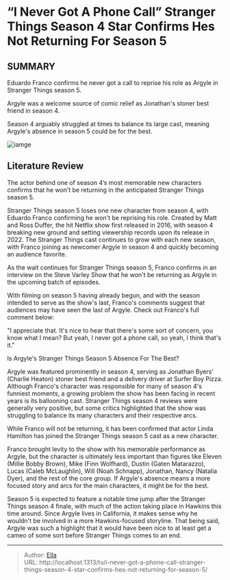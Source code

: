 # “I Never Got A Phone Call” Stranger Things Season 4 Star Confirms Hes Not Returning For Season 5


## SUMMARY 



Eduardo Franco confirms he never got a call to reprise his role as Argyle in Stranger Things season 5.   

Argyle was a welcome source of comic relief as Jonathan&#39;s stoner best friend in season 4.   

Season 4 arguably struggled at times to balance its large cast, meaning Argyle&#39;s absence in season 5 could be for the best.  

![iamge](https://static1.srcdn.com/wordpress/wp-content/uploads/2024/01/will-noah-schnapp-jonathan-charlie-heaton-and-mike-finn-wolfhard-in-stranger-things-season-4.jpg)

## Literature Review
The actor behind one of season 4’s most memorable new characters confirms that he won’t be returning in the anticipated Stranger Things season 5.




Stranger Things season 5 loses one new character from season 4, with Eduardo Franco confirming he won&#39;t be reprising his role. Created by Matt and Ross Duffer, the hit Netflix show first released in 2016, with season 4 breaking new ground and setting viewership records upon its release in 2022. The Stranger Things cast continues to grow with each new season, with Franco joining as newcomer Argyle in season 4 and quickly becoming an audience favorite.




As the wait continues for Stranger Things season 5, Franco confirms in an interview on the Steve Varley Show that he won&#39;t be returning as Argyle in the upcoming batch of episodes. 


 

With filming on season 5 having already begun, and with the season intended to serve as the show&#39;s last, Franco&#39;s comments suggest that audiences may have seen the last of Argyle. Check out Franco&#39;s full comment below:



&#34;I appreciate that. It&#39;s nice to hear that there&#39;s some sort of concern, you know what I mean? But yeah, I never got a phone call, so yeah, I think that&#39;s it.&#34;



  
Is Argyle&#39;s Stranger Things Season 5 Absence For The Best? 
          

Argyle was featured prominently in season 4, serving as Jonathan Byers&#39; (Charlie Heaton) stoner best friend and a delivery driver at Surfer Boy Pizza. Although Franco&#39;s character was responsible for many of season 4&#39;s funniest moments, a growing problem the show has been facing in recent years is its ballooning cast. Stranger Things season 4 reviews were generally very positive, but some critics highlighted that the show was struggling to balance its many characters and their respective arcs.



While Franco will not be returning, it has been confirmed that actor Linda Hamilton has joined the Stranger Things season 5 cast as a new character.




Franco brought levity to the show with his memorable performance as Argyle, but the character is ultimately less important than figures like Eleven (Millie Bobby Brown), Mike (Finn Wolfhard), Dustin (Gaten Matarazzo), Lucas (Caleb McLaughlin), Will (Noah Schnapp), Jonathan, Nancy (Natalia Dyer), and the rest of the core group. If Argyle&#39;s absence means a more focused story and arcs for the main characters, it might be for the best.




Season 5 is expected to feature a notable time jump after the Stranger Things season 4 finale, with much of the action taking place in Hawkins this time around. Since Argyle lives in California, it makes sense why he wouldn&#39;t be involved in a more Hawkins-focused storyline. That being said, Argyle was such a highlight that it would have been nice to at least get a cameo of some sort before Stranger Things comes to an end. 



---

> Author: [Ella](https://instagram.hk.cn/)  
> URL: http://localhost:1313/tv/i-never-got-a-phone-call-stranger-things-season-4-star-confirms-hes-not-returning-for-season-5/  

